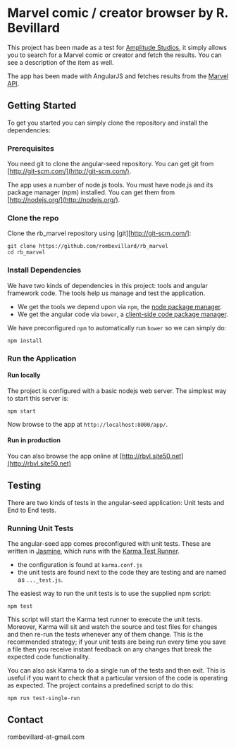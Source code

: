 # Marvel comic / creator browser by R. Bevillard

This project has been made as a test for [Amplitude Studios](http://amplitude-studios.com), it simply allows you to search 
for a Marvel comic or creator and fetch the results. You can see a description of the item as well.

The app has been made with AngularJS and fetches results from the [Marvel API](http://developer.marvel.com).


## Getting Started

To get you started you can simply clone the repository and install the dependencies:

### Prerequisites

You need git to clone the angular-seed repository. You can get git from
[http://git-scm.com/](http://git-scm.com/).

The app uses a number of node.js tools. You must have node.js and
its package manager (npm) installed.  You can get them from [http://nodejs.org/](http://nodejs.org/).

### Clone the repo

Clone the rb_marvel repository using [git][http://git-scm.com/]:

```
git clone https://github.com/rombevillard/rb_marvel
cd rb_marvel
```

### Install Dependencies

We have two kinds of dependencies in this project: tools and angular framework code.  The tools help
us manage and test the application.

* We get the tools we depend upon via `npm`, the [node package manager](https://www.npmjs.org/).
* We get the angular code via `bower`, a [client-side code package manager](http://bower.io/).

We have preconfigured `npm` to automatically run `bower` so we can simply do:

```
npm install
```

### Run the Application

#### Run locally

The project is configured with a basic nodejs web server. The simplest way to start
this server is:

```
npm start
```

Now browse to the app at `http://localhost:8000/app/`.


#### Run in production

You can also browse the app online at [http://rbvl.site50.net](http://rbvl.site50.net)


## Testing

There are two kinds of tests in the angular-seed application: Unit tests and End to End tests.

### Running Unit Tests

The angular-seed app comes preconfigured with unit tests. These are written in
[Jasmine](http://jasmine.github.io/), which runs with the [Karma Test Runner](http://karma-runner.github.io/).

* the configuration is found at `karma.conf.js`
* the unit tests are found next to the code they are testing and are named as `..._test.js`.

The easiest way to run the unit tests is to use the supplied npm script:

```
npm test
```

This script will start the Karma test runner to execute the unit tests. Moreover, Karma will sit and
watch the source and test files for changes and then re-run the tests whenever any of them change.
This is the recommended strategy; if your unit tests are being run every time you save a file then
you receive instant feedback on any changes that break the expected code functionality.

You can also ask Karma to do a single run of the tests and then exit.  This is useful if you want to
check that a particular version of the code is operating as expected.  The project contains a
predefined script to do this:

```
npm run test-single-run
```

## Contact

rombevillard-at-gmail.com
